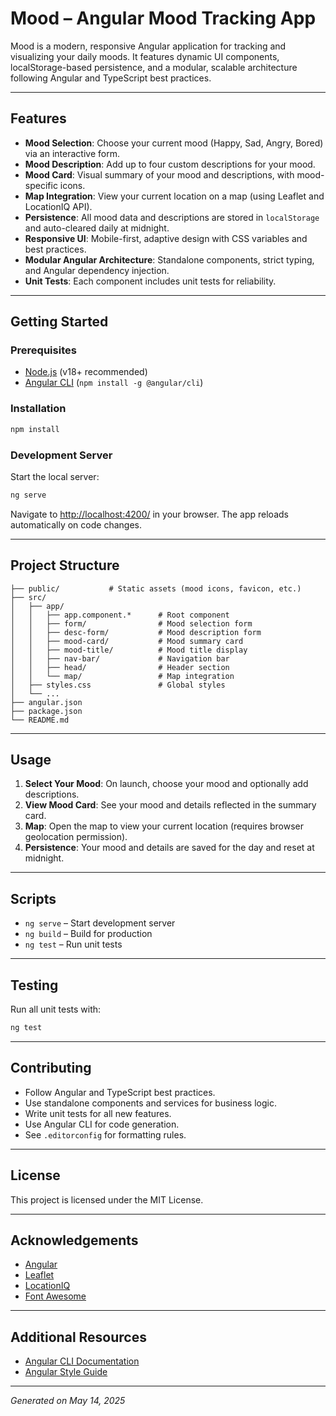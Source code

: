 # Mood – Angular Mood Tracking App

Mood is a modern, responsive Angular application for tracking and visualizing your daily moods. It features dynamic UI components, localStorage-based persistence, and a modular, scalable architecture following Angular and TypeScript best practices.

---

## Features

- **Mood Selection**: Choose your current mood (Happy, Sad, Angry, Bored) via an interactive form.
- **Mood Description**: Add up to four custom descriptions for your mood.
- **Mood Card**: Visual summary of your mood and descriptions, with mood-specific icons.
- **Map Integration**: View your current location on a map (using Leaflet and LocationIQ API).
- **Persistence**: All mood data and descriptions are stored in `localStorage` and auto-cleared daily at midnight.
- **Responsive UI**: Mobile-first, adaptive design with CSS variables and best practices.
- **Modular Angular Architecture**: Standalone components, strict typing, and Angular dependency injection.
- **Unit Tests**: Each component includes unit tests for reliability.

---

## Getting Started

### Prerequisites
- [Node.js](https://nodejs.org/) (v18+ recommended)
- [Angular CLI](https://angular.io/cli) (`npm install -g @angular/cli`)

### Installation

```bash
npm install
```

### Development Server

Start the local server:

```bash
ng serve
```

Navigate to [http://localhost:4200/](http://localhost:4200/) in your browser. The app reloads automatically on code changes.

---

## Project Structure

```
├── public/           # Static assets (mood icons, favicon, etc.)
├── src/
│   ├── app/
│   │   ├── app.component.*      # Root component
│   │   ├── form/                # Mood selection form
│   │   ├── desc-form/           # Mood description form
│   │   ├── mood-card/           # Mood summary card
│   │   ├── mood-title/          # Mood title display
│   │   ├── nav-bar/             # Navigation bar
│   │   ├── head/                # Header section
│   │   └── map/                 # Map integration
│   ├── styles.css               # Global styles
│   └── ...
├── angular.json
├── package.json
└── README.md
```

---

## Usage

1. **Select Your Mood**: On launch, choose your mood and optionally add descriptions.
2. **View Mood Card**: See your mood and details reflected in the summary card.
3. **Map**: Open the map to view your current location (requires browser geolocation permission).
4. **Persistence**: Your mood and details are saved for the day and reset at midnight.

---

## Scripts

- `ng serve` – Start development server
- `ng build` – Build for production
- `ng test` – Run unit tests

---

## Testing

Run all unit tests with:

```bash
ng test
```

---

## Contributing

- Follow Angular and TypeScript best practices.
- Use standalone components and services for business logic.
- Write unit tests for all new features.
- Use Angular CLI for code generation.
- See `.editorconfig` for formatting rules.

---

## License

This project is licensed under the MIT License.

---

## Acknowledgements

- [Angular](https://angular.io/)
- [Leaflet](https://leafletjs.com/)
- [LocationIQ](https://locationiq.com/)
- [Font Awesome](https://fontawesome.com/)

---

## Additional Resources

- [Angular CLI Documentation](https://angular.dev/tools/cli)
- [Angular Style Guide](https://angular.io/guide/styleguide)

---

*Generated on May 14, 2025*
